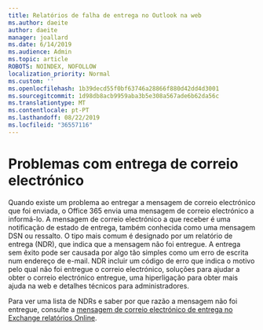 ```yaml
---
title: Relatórios de falha de entrega no Outlook na web
ms.author: daeite
author: daeite
manager: joallard
ms.date: 6/14/2019
ms.audience: Admin
ms.topic: article
ROBOTS: NOINDEX, NOFOLLOW
localization_priority: Normal
ms.custom: ''
ms.openlocfilehash: 1b39decd55f0bf63746a28866f880d42dd4d3001
ms.sourcegitcommit: 1d98db8acb9959aba3b5e308a567ade6b62da56c
ms.translationtype: MT
ms.contentlocale: pt-PT
ms.lasthandoff: 08/22/2019
ms.locfileid: "36557116"
---
```

# <a name="issues-with-email-delivery"></a>Problemas com entrega de correio electrónico

Quando existe um problema ao entregar a mensagem de correio electrónico que foi enviada, o Office 365 envia uma mensagem de correio electrónico a informá-lo. A mensagem de correio electrónico a que receber é uma notificação de estado de entrega, também conhecida como uma mensagem DSN ou ressalto. O tipo mais comum é designado por um relatório de entrega (NDR), que indica que a mensagem não foi entregue. A entrega sem êxito pode ser causada por algo tão simples como um erro de escrita num endereço de e-mail. NDR incluir um código de erro que indica o motivo pelo qual não foi entregue o correio electrónico, soluções para ajudar a obter o correio electrónico entregue, uma hiperligação para obter mais ajuda na web e detalhes técnicos para administradores.

Para ver uma lista de NDRs e saber por que razão a mensagem não foi entregue, consulte a [mensagem de correio electrónico de entrega no Exchange relatórios Online](https://docs.microsoft.com/exchange/mail-flow-best-practices/non-delivery-reports-in-exchange-online/non-delivery-reports-in-exchange-online).